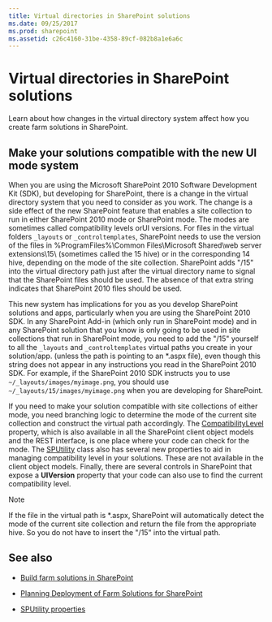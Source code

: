 ```yaml
---
title: Virtual directories in SharePoint solutions
ms.date: 09/25/2017
ms.prod: sharepoint
ms.assetid: c26c4160-31be-4358-89cf-082b8a1e6a6c
---
```



# Virtual directories in SharePoint solutions
Learn about how changes in the virtual directory system affect how you create farm solutions in SharePoint.
## Make your solutions compatible with the new UI mode system

When you are using the Microsoft SharePoint 2010 Software Development Kit (SDK), but developing for SharePoint, there is a change in the virtual directory system that you need to consider as you work. The change is a side effect of the new SharePoint feature that enables a site collection to run in either SharePoint 2010 mode or SharePoint mode. The modes are sometimes called compatibility levels orUI versions. For files in the virtual folders  `_layouts` or `_controltemplates`, SharePoint needs to use the version of the files in %ProgramFiles%\\Common Files\\Microsoft Shared\\web server extensions\\15\\ (sometimes called the 15 hive) or in the corresponding 14 hive, depending on the mode of the site collection. SharePoint adds "/15" into the virtual directory path just after the virtual directory name to signal that the SharePoint files should be used. The absence of that extra string indicates that SharePoint 2010 files should be used.
  
    
    
This new system has implications for you as you develop SharePoint solutions and apps, particularly when you are using the SharePoint 2010 SDK. In any SharePoint Add-in (which only run in SharePoint mode) and in any SharePoint solution that you know is only going to be used in site collections that run in SharePoint mode, you need to add the "/15" yourself to all the  `_layouts` and `_controltemplates` virtual paths you create in your solution/app. (unless the path is pointing to an *.aspx file), even though this string does not appear in any instructions you read in the SharePoint 2010 SDK. For example, if the SharePoint 2010 SDK instructs you to use `~/_layouts/images/myimage.png`, you should use  `~/_layouts/15/images/myimage.png` when you are developing for SharePoint.
  
    
    
If you need to make your solution compatible with site collections of either mode, you need branching logic to determine the mode of the current site collection and construct the virtual path accordingly. The  [CompatibilityLevel](https://docs.microsoft.com/en-us/dotnet/api/microsoft.sharepoint.spsite.compatibilitylevel) property, which is also available in all the SharePoint client object models and the REST interface, is one place where your code can check for the mode. The [SPUtility](https://docs.microsoft.com/en-us/dotnet/api/microsoft.sharepoint.utilities.sputility
) class also has several new properties to aid in managing compatibility level in your solutions. These are not available in the client object models. Finally, there are several controls in SharePoint that expose a **UIVersion** property that your code can also use to find the current compatibility level.
  
> [!NOTE] 
> If the file in the virtual path is *.aspx, SharePoint will automatically detect the mode of the current site collection and return the file from the appropriate hive. So you do not have to insert the "/15" into the virtual path. 
  
    
    


## See also
<a name="bk_addresources"> </a>


-  [Build farm solutions in SharePoint](build-farm-solutions-in-sharepoint.md)
    
  
-  [Planning Deployment of Farm Solutions for SharePoint](http://blogs.technet.com/b/mspfe/archive/2013/02/04/planning-deployment-of-farm-solutions-for-sharepoint.aspx)
    
  
-  [SPUtility properties](https://docs.microsoft.com/en-us/dotnet/api/microsoft.sharepoint.utilities.sputility?view=sharepoint-server#properties)
    
  

